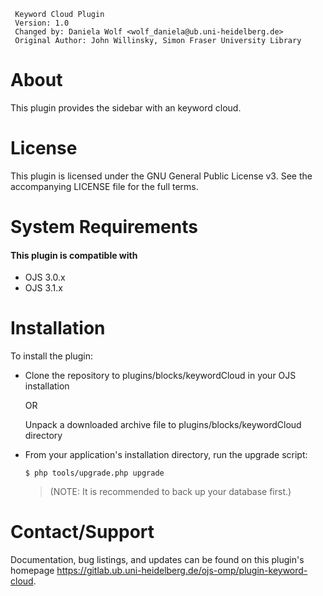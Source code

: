 ```
 Keyword Cloud Plugin
 Version: 1.0
 Changed by: Daniela Wolf <wolf_daniela@ub.uni-heidelberg.de>
 Original Author: John Willinsky, Simon Fraser University Library
```

# About

This plugin provides the sidebar with an keyword cloud.

# License

This plugin is licensed under the GNU General Public License v3.
See the accompanying LICENSE file for the full terms.

# System Requirements


#### This plugin is compatible with
 - OJS 3.0.x
 - OJS 3.1.x

# Installation

To install the plugin:
 - Clone the repository to plugins/blocks/keywordCloud in your OJS installation
 
   OR
   
   Unpack a downloaded archive file to plugins/blocks/keywordCloud directory
 
 - From your application's installation directory, run the upgrade script:
 
    ```$ php tools/upgrade.php upgrade```
   
   
   > (NOTE: It is recommended to back up your database first.)
   


# Contact/Support

Documentation, bug listings, and updates can be found on this plugin's homepage
 <https://gitlab.ub.uni-heidelberg.de/ojs-omp/plugin-keyword-cloud>.
